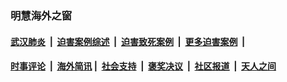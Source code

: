
### 明慧海外之窗

####  [武汉肺炎](indexes/365.md?t=02261400) &nbsp;|&nbsp;  [迫害案例综述](indexes/328.md?t=02261400) &nbsp;|&nbsp; [迫害致死案例](indexes/277.md?t=02261400)  &nbsp;|&nbsp; [更多迫害案例](indexes/81.md?t=02261400)  &nbsp;|&nbsp; 
####  [时事评论](indexes/19.md?t=02261400) &nbsp;|&nbsp; [海外简讯](indexes/245.md?t=02261400)&nbsp;|&nbsp;  [社会支持](indexes/140.md?t=02261400) &nbsp;|&nbsp; [褒奖决议](indexes/282.md?t=02261400) &nbsp;|&nbsp; [社区报道](indexes/91.md?t=02261400)  &nbsp;|&nbsp; [天人之间](indexes/78.md?t=02261400) 

